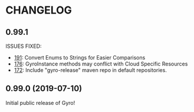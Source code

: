 CHANGELOG
=========

## 0.99.1

ISSUES FIXED:

* [191](https://github.com/perfectsense/gyro/issues/191): Convert Enums to Strings for Easier Comparisons
* [176](https://github.com/perfectsense/gyro/issues/176): GyroInstance methods may conflict with Cloud Specific Resources 
* [172](https://github.com/perfectsense/gyro/issues/172): Include "gyro-release" maven repo in default repositories.


## 0.99.0 (2019-07-10)

Initial public release of Gyro!